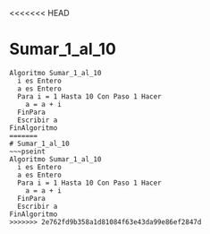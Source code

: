 <<<<<<< HEAD
# Sumar_1_al_10
~~~pseint
Algoritmo Sumar_1_al_10
  i es Entero
  a es Entero
  Para i = 1 Hasta 10 Con Paso 1 Hacer
    a = a + i
  FinPara
  Escribir a
FinAlgoritmo
=======
# Sumar_1_al_10
~~~pseint
Algoritmo Sumar_1_al_10
  i es Entero
  a es Entero
  Para i = 1 Hasta 10 Con Paso 1 Hacer
    a = a + i
  FinPara
  Escribir a
FinAlgoritmo
>>>>>>> 2e762fd9b358a1d81084f63e43da99e86ef2847d
~~~